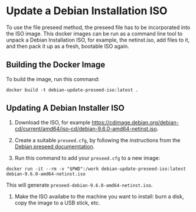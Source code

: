 # Update a Debian Installation ISO

To use the file preseed method, the preseed file has to be incorporated into the ISO image.  This docker images can be run as a command line tool to unpack a Debian Installation ISO, for example, the netinst.iso, add files to it, and then pack it up as a fresh, bootable ISO again.

## Building the Docker Image

To build the image, run this command:
```
docker build -t debian-update-preseed-iso:latest .
```

## Updating A Debian Installer ISO

1. Download the ISO, for example https://cdimage.debian.org/debian-cd/current/amd64/iso-cd/debian-9.6.0-amd64-netinst.iso.

1. Create a suitable `preseed.cfg`, by following the instructions from the [Debian preseed documemtation](https://wiki.debian.org/DebianInstaller/Preseed).

1. Run this command to add your `preseed.cfg` to a new image:
```
docker run -it --rm -v "$PWD":/work debian-update-preseed-iso:latest debian-9.6.0-amd64-netinst.iso
```

  This will generate `preseed-debian-9.6.0-amd64-netinst.iso`.

1. Make the ISO availabe to the machine you want to install: burn a disk, copy the image to a USB stick, etc.
